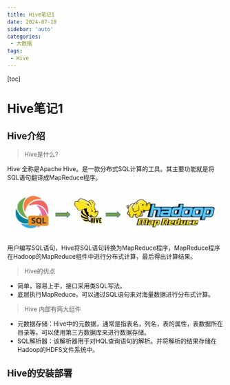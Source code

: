 ```yaml
---
title: Hive笔记1
date: 2024-07-10
sidebar: 'auto'
categories: 
 - 大数据
tags:
 - Hive
---
```


[toc]

# Hive笔记1

## Hive介绍

> Hive是什么?

Hive 全称是Apache Hive。是一款分布式SQL计算的工具。其主要功能就是将SQL语句翻译成MapReduce程序。

![hive_20240711162718.png](../blog_img/hive_20240711162718.png)

用户编写SQL语句，Hive将SQL语句转换为MapReduce程序，MapReduce程序在Hadoop的MapReduce组件中进行分布式计算，最后得出计算结果。

> Hive的优点
- 简单，容易上手，接口采用类SQL写法。
- 底层执行MapReduce，可以通过SQL语句来对海量数据进行分布式计算。

> Hive 内部有两大组件
- 元数据存储：Hive中的元数据，通常是指表名，列名，表的属性，表数据所在目录等。可以使用第三方数据库来进行数据存储。
- SQL解析器：该解析器用于对HQL查询语句的解析。并将解析的结果存储在Hadoop的HDFS文件系统中。

## Hive的安装部署



